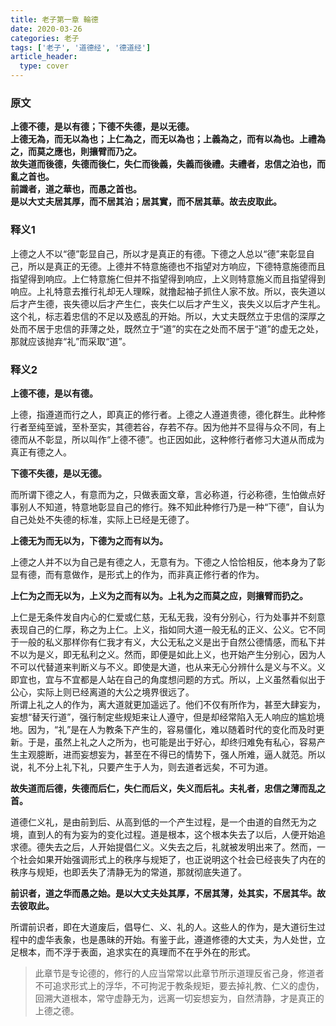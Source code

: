 ```yaml
---
title: 老子第一章 輪德
date: 2020-03-26
categories: 老子
tags: ['老子', '道德经', '德道经']
article_header:
  type: cover
---
```


### 原文

**上德不德，是以有德；下德不失德，是以无德。**  
**上德无為，而无以為也；上仁為之，而无以為也；上義為之，而有以為也。上禮為之，而莫之應也，則攘臂而乃之。**  
**故失道而後德，失德而後仁，失仁而後義，失義而後禮。夫禮者，忠信之泊也，而亂之首也。**  
**前識者，道之華也，而愚之首也。**  
**是以大丈夫居其厚，而不居其泊；居其實，而不居其華。故去皮取此。**

<!--more-->

### 释义1

上德之人不以“德”彰显自己，所以才是真正的有德。下德之人总以“德”来彰显自己，所以是真正的无德。上德并不特意施德也不指望对方响应，下德特意施德而且指望得到响应。上仁特意施仁但并不指望得到响应，上义则特意施义而且指望得到响应。上礼特意去推行礼却无人理睬，就撸起袖子抓住人家不放。所以，丧失道以后才产生德，丧失德以后才产生仁，丧失仁以后才产生义，丧失义以后才产生礼。这个礼，标志着忠信的不足以及惑乱的开始。所以，大丈夫既然立于忠信的深厚之处而不居于忠信的菲薄之处，既然立于“道”的实在之处而不居于“道”的虚无之处，那就应该抛弃“礼”而采取“道”。

### 释义2

**上德不德，是以有德。**

上德，指遵道而行之人，即真正的修行者。上德之人遵道贵德，德化群生。此种修行者至纯至诚，至朴至实，其德若谷，存若不存。因为他并不显得与众不同，有上德而从不彰显，所以叫作“上德不德”。也正因如此，这种修行者修习大道从而成为真正有德之人。

**下德不失德，是以无德。**

而所谓下德之人，有意而为之，只做表面文章，言必称道，行必称德，生怕做点好事别人不知道，特意地彰显自己的修行。殊不知此种修行乃是一种“下德”，自认为自己处处不失德的标准，实际上已经是无德了。

**上德无为而无以为，下德为之而有以为。**

上德之人并不以为自己是有德之人，无意有为。下德之人恰恰相反，他本身为了彰显有德，而有意做作，是形式上的作为，而非真正修行者的作为。

**上仁为之而无以为，上义为之而有以为。上礼为之而莫之应，则攘臂而扔之。**

上仁是无条件发自内心的仁爱或仁慈，无私无我，没有分别心，行为处事并不刻意表现自己的仁厚，称之为上仁。上义，指如同大道一般无私的正义、公义。它不同于一般的私义那样你有仁我才有义，大公无私之义是出于自然公德情感，而私下并不以为是义，即无私利之义。然而，即便是如此上义，也开始产生分别心，因为人不可以代替道来判断义与不义。即使是大道，也从来无心分辨什么是义与不义。义即宜也，宜与不宜都是人站在自己的角度想问题的方式。所以，上义虽然看似出于公心，实际上则已经离道的大公之境界很远了。  
所谓上礼之人的作为，离大道就更加遥远了。他们不仅有所作为，甚至大肆妄为，妄想“替天行道”，强行制定些规矩来让人遵守，但是却经常陷入无人响应的尴尬境地。因为，“礼”是在人为教条下产生的，容易僵化，难以随着时代的变化而及时更新。于是，虽然上礼之人之所为，也可能是出于好心，却终归难免有私心，容易产生主观臆断，进而妄想妄为，甚至在不得已的情势下，强人所难，逼人就范。所以说，礼不分上礼下礼，只要产生于人为，则去道者远矣，不可为道。

**故失道而后德，失德而后仁，失仁而后义，失义而后礼。夫礼者，忠信之薄而乱之首。**

道德仁义礼，是由前到后、从高到低的一个产生过程，是一个由道的自然无为之境，直到人的有为妄为的变化过程。道是根本，这个根本失去了以后，人便开始追求德。德失去之后，人开始提倡仁义。义失去之后，礼就被发明出来了。然而，一个社会如果开始强调形式上的秩序与规矩了，也正说明这个社会已经丧失了内在的秩序与规矩，也即丢失了清静无为的常道，那就彻底失道了。

**前识者，道之华而愚之始。是以大丈夫处其厚，不居其薄，处其实，不居其华。故去彼取此。**

所谓前识者，即在大道废后，倡导仁、义、礼的人。这些人的作为，是大道衍生过程中的虚华表象，也是愚昧的开始。有鉴于此，遵道修德的大丈夫，为人处世，立足根本，而不浮于表面，追求实在的真理而不在乎外在的形式。

> 此章节是专论德的，修行的人应当常常以此章节所示道理反省己身，修道者不可追求形式上的浮华，不可拘泥于教条规矩，要去掉礼教、仁义的虚伪，回溯大道根本，常守虚静无为，远离一切妄想妄为，自然清静，才是真正的上德之德。
